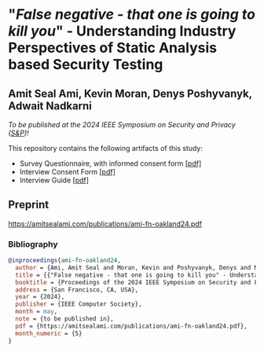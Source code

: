 # "*False negative - that one is going to kill you*" - Understanding Industry Perspectives of Static Analysis based Security Testing

## Amit Seal Ami, Kevin Moran, Denys Poshyvanyk, Adwait Nadkarni

*To be published at the 2024 IEEE Symposium on Security and Privacy ([S&P](https://sp2024.ieee-security.org/))!*


This repository contains the following artifacts of this study:

- Survey Questionnaire, with informed consent form [[pdf]](redacted-Survey-Questionnaire.pdf)
- Interview Consent Form [[pdf]](Interview-consent-form.pdf)
- Interview Guide [[pdf]](interview-guide.pdf)


## Preprint

https://amitsealami.com/publications/ami-fn-oakland24.pdf

### Bibliography

```bibtex
@inproceedings{ami-fn-oakland24,
  author = {Ami, Amit Seal and Moran, Kevin and Poshyvanyk, Denys and Nadkarni, Adwait},
  title = {{"False negative - that one is going to kill you" - Understanding Industry Perspectives of Static Analysis based Security Testing}},
  booktitle = {Proceedings of the 2024 IEEE Symposium on Security and Privacy (S\&P)},
  address = {San Francisco, CA, USA},
  year = {2024},
  publisher = {IEEE Computer Society},
  month = may,
  note = {to be published in},
  pdf = {https://amitsealami.com/publications/ami-fn-oakland24.pdf},
  month_numeric = {5}
}
```
